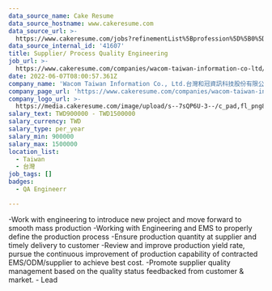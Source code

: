 ```yaml
---
data_source_name: Cake Resume
data_source_hostname: www.cakeresume.com
data_source_url: >-
  https://www.cakeresume.com/jobs?refinementList%5Bprofession%5D%5B0%5D=engineering_qa-engineer&refinementList%5Bsalary_currency%5D=TWD&range%5Bsalary_range%5D%5Bmin%5D=800096
data_source_internal_id: '41607'
title: Supplier/ Process Quality Engineering
job_url: >-
  https://www.cakeresume.com/companies/wacom-taiwan-information-co-ltd/jobs/supplier-process-quality-engineering
date: 2022-06-07T08:00:57.361Z
company_name: 'Wacom Taiwan Information Co., Ltd.台灣和冠資訊科技股份有限公司'
company_page_url: 'https://www.cakeresume.com/companies/wacom-taiwan-information-co-ltd'
company_logo_url: >-
  https://media.cakeresume.com/image/upload/s--7sQP6U-3--/c_pad,fl_png8,h_200,w_200/v1651221446/jcxe5g3x6kfdqck4upxi.png
salary_text: TWD900000 - TWD1500000
salary_currency: TWD
salary_type: per_year
salary_min: 900000
salary_max: 1500000
location_list:
  - Taiwan
  - 台灣
job_tags: []
badges:
  - QA Engineerr

---
```


-Work with engineering to introduce new project and move forward to smooth mass production -Working with Engineering and EMS to properly define the production process -Ensure production quantity at supplier and timely delivery to customer -Review and improve production yield rate, pursue the continuous improvement of production capability of contracted EMS/ODM/supplier to achieve best cost. -Promote supplier quality management based on the quality status feedbacked from customer & market. - Lead